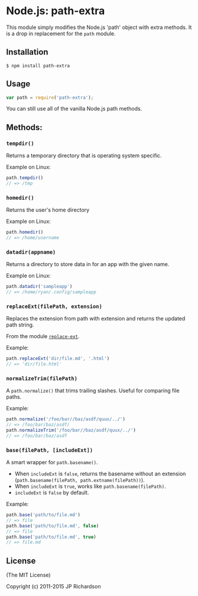 Node.js: path-extra
===================

This module simply modifies the Node.js 'path' object with extra methods. It is a drop in replacement for the `path` module.



Installation
------------

    $ npm install path-extra



Usage
-----

```javascript
var path = require('path-extra');
```

You can still use all of the vanilla Node.js path methods.

## Methods:

### `tempdir()`

Returns a temporary directory that is operating system specific.

Example on Linux:

```js
path.tempdir()
// => /tmp
```

### `homedir()`

Returns the user's home directory

Example on Linux:

```js
path.homedir()
// => /home/username
```

### `datadir(appname)`

Returns a directory to store data in for an app with the given name.

Example on Linux:

```js
path.datadir('sampleapp')
// => /home/ryan/.config/sampleapp
```

### `replaceExt(filePath, extension)`

Replaces the extension from path with extension and returns the updated path string.

From the module [`replace-ext`](https://github.com/gulpjs/replace-ext).

Example:

```js
path.replaceExt('dir/file.md', '.html')
// => 'dir/file.html'
```

### `normalizeTrim(filePath)`

A `path.normalize()` that trims trailing slashes. Useful for comparing file paths.

Example:

```js
path.normalize('/foo/bar//baz/asdf/quux/../')
// => /foo/bar/baz/asdf/
path.normalizeTrim('/foo/bar//baz/asdf/quux/../')
// => /foo/bar/baz/asdf
```

### `base(filePath, [includeExt])`

A smart wrapper for `path.basename()`.

- When `includeExt` is `false`, returns the basename without an extension (`path.basename(filePath, path.extname(filePath))`).
- When `includeExt` is `true`, works like `path.basename(filePath)`.
- `includeExt` is `false` by default.

Example:

```js
path.base('path/to/file.md')
// => file
path.base('path/to/file.md', false)
// => file
path.base('path/to/file.md', true)
// => file.md
```

License
-------

(The MIT License)

Copyright (c) 2011-2015 JP Richardson
